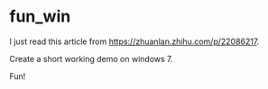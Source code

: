 # fun_win

I just read this article from https://zhuanlan.zhihu.com/p/22086217.

Create a short working demo on windows 7. 

Fun!
